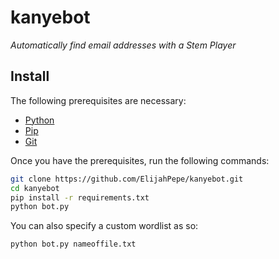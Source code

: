 # kanyebot
*Automatically find email addresses with a Stem Player*

## Install
The following prerequisites are necessary:
* [Python](https://www.python.org/downloads/)
* [Pip](https://pip.pypa.io/en/stable/installation/)
* [Git](https://git-scm.com/)

Once you have the prerequisites, run the following commands:

```sh
git clone https://github.com/ElijahPepe/kanyebot.git
cd kanyebot
pip install -r requirements.txt
python bot.py
```

You can also specify a custom wordlist as so:

```sh
python bot.py nameoffile.txt
```
